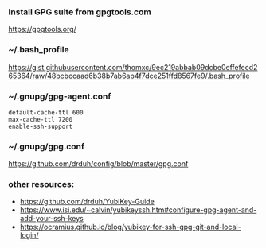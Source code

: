 ### Install GPG suite from gpgtools.com
https://gpgtools.org/

### ~/.bash_profile
https://gist.githubusercontent.com/thomxc/9ec219abbab09dcbe0effefecd265364/raw/48bcbccaad6b38b7ab6ab4f7dce251ffd8567fe9/.bash_profile

### ~/.gnupg/gpg-agent.conf
```
default-cache-ttl 600
max-cache-ttl 7200
enable-ssh-support
```
### ~/.gnupg/gpg.conf
https://github.com/drduh/config/blob/master/gpg.conf

### other resources:
* https://github.com/drduh/YubiKey-Guide
* https://www.isi.edu/~calvin/yubikeyssh.htm#configure-gpg-agent-and-add-your-ssh-keys
* https://ocramius.github.io/blog/yubikey-for-ssh-gpg-git-and-local-login/
